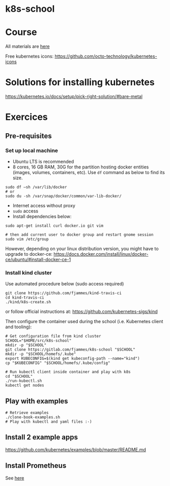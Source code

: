 # k8s-school

# Course

All materials are [here](https://drive.google.com/open?id=0B-VJpOQeezDjZktuTnlEMEpGMUU)

Free kubernetes icons: https://github.com/octo-technology/kubernetes-icons

# Solutions for installing kubernetes

https://kubernetes.io/docs/setup/pick-right-solution/#bare-metal

# Exercices

## Pre-requisites

### Set up local machine

- Ubuntu LTS is recommended
- 8 cores, 16 GB RAM, 30G for the partition hosting docker entities (images, volumes, containers, etc). Use `df` command as below to find its size.
```shell
sudo df –sh /var/lib/docker
# or 
sudo du -sh /var/snap/docker/common/var-lib-docker/
```
- Internet access without proxy
- `sudo` access
- Install dependencies below:
```shell
sudo apt-get install curl docker.io git vim

# then add current user to docker group and restart gnome session
sudo vim /etc/group
```
However, depending on your linux distribution version, you might have to upgrade to docker-ce:
https://docs.docker.com/install/linux/docker-ce/ubuntu/#install-docker-ce-1


### Install kind cluster


Use automated procedure below (sudo access required)

```shell
git clone https://github.com/fjammes/kind-travis-ci
cd kind-travis-ci
./kind/k8s-create.sh
```
or follow official instructions at: https://github.com/kubernetes-sigs/kind

Then configure the container used during the school (i.e. Kubernetes client and tooling):
```shell
# Get configuration file from kind cluster
SCHOOL="$HOME/src/k8s-school"
mkdir -p "$SCHOOL"
git clone https://gitlab.com/fjammes/k8s-school "$SCHOOL"
mkdir -p "$SCHOOL/homefs/.kube"
export KUBECONFIG=$(kind get kubeconfig-path --name="kind")
cp "$KUBECONFIG" "$SCHOOL/homefs/.kube/config"

# Run kubectl client inside container and play with k8s
cd "$SCHOOL"
./run-kubectl.sh
kubectl get nodes
```

## Play with examples

```shell
# Retrieve examples
./clone-book-examples.sh
# Play with kubectl and yaml files :-)
```

## Install 2 example apps
https://github.com/kubernetes/examples/blob/master/README.md

## Install Prometheus

See [here](https://gitlab.com/fjammes/k8s-advanced/tree/master/B_prometheus)
